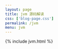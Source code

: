 ```yaml
---
layout: page
title: jvm 源码解读
css: ['blog-page.css']
permalink: /jvm
menu: jvm
---
```

{% include jvm.html %}
